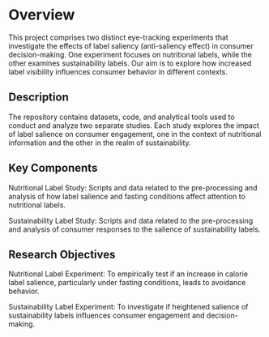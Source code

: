 <h1>Overview</h1>

This project comprises two distinct eye-tracking experiments that investigate the effects of label saliency (anti-saliency effect) in consumer decision-making. One experiment focuses on nutritional labels, while the other examines sustainability labels. Our aim is to explore how increased label visibility influences consumer behavior in different contexts.

<h2>Description</h2>

The repository contains datasets, code, and analytical tools used to conduct and analyze two separate studies. Each study explores the impact of label salience on consumer engagement, one in the context of nutritional information and the other in the realm of sustainability.

<h2>Key Components</h2>

Nutritional Label Study: Scripts and data related to the pre-processing and analysis of how label salience and fasting conditions affect attention to nutritional labels.

Sustainability Label Study: Scripts and data related to the pre-processing and analysis of consumer responses to the salience of sustainability labels.

<h2>Research Objectives</h2>

Nutritional Label Experiment: To empirically test if an increase in calorie label salience, particularly under fasting conditions, leads to avoidance behavior.

Sustainability Label Experiment: To investigate if heightened salience of sustainability labels influences consumer engagement and decision-making.
